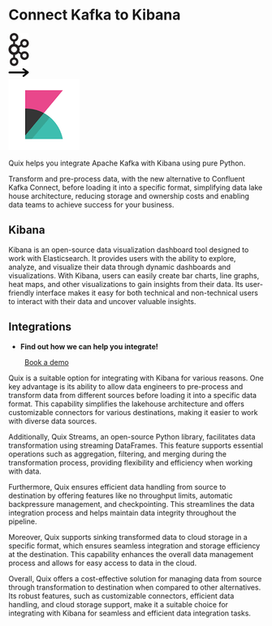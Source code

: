 # Connect Kafka to Kibana

<div class="connect-images cards blog-grid-card" markdown>
<div>
<img src="../images/kafka_logo.png" width="40px" />
</div>
<div>
<img src="../images/arrow.svg" width="40px" />
</div>
<div>
<img src="./images/kibana_1.jpg" />
</div>
</div>

Quix helps you integrate Apache Kafka with Kibana using pure Python.

Transform and pre-process data, with the new alternative to Confluent Kafka Connect, before loading it into a specific format, simplifying data lake house architecture, reducing storage and ownership costs and enabling data teams to achieve success for your business.

## Kibana

Kibana is an open-source data visualization dashboard tool designed to work with Elasticsearch. It provides users with the ability to explore, analyze, and visualize their data through dynamic dashboards and visualizations. With Kibana, users can easily create bar charts, line graphs, heat maps, and other visualizations to gain insights from their data. Its user-friendly interface makes it easy for both technical and non-technical users to interact with their data and uncover valuable insights.

## Integrations

<div class="grid cards" markdown>

- __Find out how we can help you integrate!__

    <a class="md-button md-button--primary" href="https://share.hsforms.com/1iW0TmZzKQMChk0lxd_tGiw4yjw2?__hstc=175542013.2303933fbd746c0ac86d9ccbe9bc9100.1728383268831.1729603416735.1729620918855.31&__hssc=175542013.1.1729620918855&__hsfp=2132701734" target="_blank" style="margin:.5rem;">Book a demo</a>

</div>


Quix is a suitable option for integrating with Kibana for various reasons. One key advantage is its ability to allow data engineers to pre-process and transform data from different sources before loading it into a specific data format. This capability simplifies the lakehouse architecture and offers customizable connectors for various destinations, making it easier to work with diverse data sources.

Additionally, Quix Streams, an open-source Python library, facilitates data transformation using streaming DataFrames. This feature supports essential operations such as aggregation, filtering, and merging during the transformation process, providing flexibility and efficiency when working with data.

Furthermore, Quix ensures efficient data handling from source to destination by offering features like no throughput limits, automatic backpressure management, and checkpointing. This streamlines the data integration process and helps maintain data integrity throughout the pipeline.

Moreover, Quix supports sinking transformed data to cloud storage in a specific format, which ensures seamless integration and storage efficiency at the destination. This capability enhances the overall data management process and allows for easy access to data in the cloud.

Overall, Quix offers a cost-effective solution for managing data from source through transformation to destination when compared to other alternatives. Its robust features, such as customizable connectors, efficient data handling, and cloud storage support, make it a suitable choice for integrating with Kibana for seamless and efficient data integration tasks.

